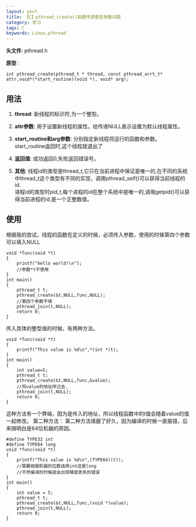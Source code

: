 ```yaml
---
layout: post
title: 【C】pthread_create()函数传递整型参数问题
category: 学习
tags: C
keywords: Linux,pthread
---
```


__头文件__: pthread.h

__原型__ :
```
int pthread_create(pthread_t * thread, const pthread_arrt_t* attr,void*(*start_routine)(void *), void* arg);
```
## 用法

1. __thread__: 新线程的标识符,为一个整型。

2. __attr参数__: 用于设置新线程的属性。给传递NULL表示设置为默认线程属性。

3. __start_routine和arg参数__: 分别指定新线程将运行的函数和参数。start_routine返回时,这个线程就退出了

4. __返回值__: 成功返回0,失败返回错误号。

5. __其他__:
线程id的类型是thread_t,它只在当前进程中保证是唯一的,在不同的系统中thread_t这个类型有不同的实现，调用pthread_self()可以获得当前线程的id.  
进程id的类型时pid_t,每个进程的id在整个系统中是唯一的,调用getpid()可以获得当前进程的id,是一个正整数值。


## 使用
根据我的尝试，线程的函数在定义的时候，必须传入参数，使用的时候第四个参数可以填入NULL
```
void *func(void *t)
{
	printf("hello world!\n");
	//参数*t不使用
}
int main()
{
	pthread_t t;
	pthread_create(&t,NULL,func,NULL);
	//第四个参数不填
	pthread_join(t,NULL);
	return 0;
}
```
传入具体的整型值的时候，有两种方法。

```
void *func(void *t)
{
	printf("This value is %d\n",*(int *)t);
}
int main()
{
	int value=5;
	pthread_t t;
	pthread_create(&t,NULL,func,&value);
	//将value的地址传过去.
	pthread_join(t,NULL);
	return 0;
}
```
这种方法有一个弊端，因为是传入的地址，所以线程函数中的t值会随着value的值一起修改。
第二种方法：
第二种方法琢磨了好久，因为编译的时候一直报错，后来搞明白是64位机器的原因。
```
#define TYPE32 int
#define TYPE64 long
void *func(void *t)
{
	printf("This value is %d\n",(TYPE64)(t));
	//需要根据机器的位数选择int还是long
	//不然编译的时候就会出现精度丢失的错误
}
int main()
{
	int value = 5;
	pthread_t t;
	pthread_create(&t,NULL,func,(void *)value);
	pthread_join(t,NULL);
	return 0;
}

```